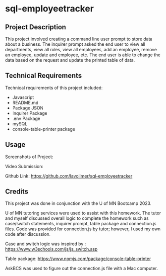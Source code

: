 # sql-employeetracker

## Project Description

This project involved creating a command line user prompt to store data about a business. The inquirer prompt asked the end user to view all departments, view all roles, view all employees, add an employee, remove an employee, update and employee, etc. The end user is able to change the data based on the request and update the printed table of data.

## Technical Requirements

Technical requirements of this project included:
* Javascript
* README.md
* Package JSON
* Inquirer Package
* .env Package
* mySQL
* console-table-printer package

## Usage

Screenshots of Project:

Video Submission:

Github Link: https://github.com/lavollmer/sql-employeetracker


## Credits

This project was done in conjunction with the U of MN Bootcamp 2023. 

U of MN tutoring services were used to assist with this homework. The tutor and myself discussed overall logic to complete the homework such as case/switch statements, inquirer.prompt, table package and connection.js files. Code was provided for connection.js by tutor; however, I used my own code after discussion. 

Case and switch logic was inspired by : https://www.w3schools.com/js/js_switch.asp

Table package: https://www.npmjs.com/package/console-table-printer

AskBCS was used to figure out the connection.js file with a Mac computer.